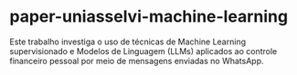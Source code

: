 # paper-uniasselvi-machine-learning
Este trabalho investiga o uso de técnicas de Machine Learning supervisionado e Modelos de Linguagem (LLMs) aplicados ao controle financeiro pessoal por meio de mensagens enviadas no WhatsApp.

